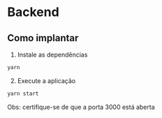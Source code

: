 # Backend

## Como implantar

1) Instale as dependências


```bash
yarn
```

2) Execute a aplicação

```bash
yarn start
```

Obs: certifique-se de que a porta 3000 está aberta
